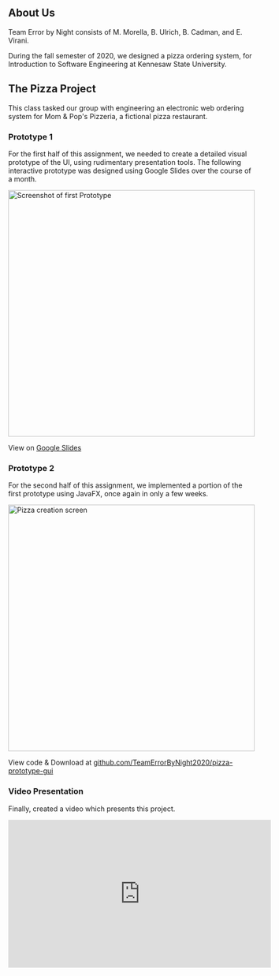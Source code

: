 ## About Us

Team Error by Night consists of M. Morella, B. Ulrich, B. Cadman, and E. Virani.

During the fall semester of 2020, we designed a pizza ordering system, for Introduction to Software Engineering at Kennesaw State University.

## The Pizza Project

This class tasked our group with engineering an electronic web  ordering system for Mom & Pop's Pizzeria, a fictional pizza restaurant.

### Prototype 1

For the first half of this assignment, we needed to create a detailed visual prototype of the UI, using rudimentary presentation tools. The following interactive prototype was designed using Google Slides over the course of a month.

[<img width="500" src="https://i.imgur.com/vpzxvFv.png" alt="Screenshot of first Prototype">](https://rb.gy/eczcnp)

View on [Google Slides](https://rb.gy/eczcnp)

### Prototype 2

For the second half of this assignment, we implemented a portion of the first prototype using JavaFX, once again in only a few weeks.

[<img width="500" alt="Pizza creation screen" src="https://user-images.githubusercontent.com/4561733/100676416-dafa0100-3336-11eb-9d5d-50f82867830e.png">](https://github.com/TeamErrorByNight2020/pizza-prototype-gui)

View code & Download at [github.com/TeamErrorByNight2020/pizza-prototype-gui](https://github.com/TeamErrorByNight2020/pizza-prototype-gui)

### Video Presentation

Finally, created a video which presents this project.

<iframe width="533" height="300" src="https://www.youtube.com/embed/mjGFhy8PlTg" frameborder="0" allow="accelerometer; autoplay; clipboard-write; encrypted-media; gyroscope; picture-in-picture" allowfullscreen></iframe>
